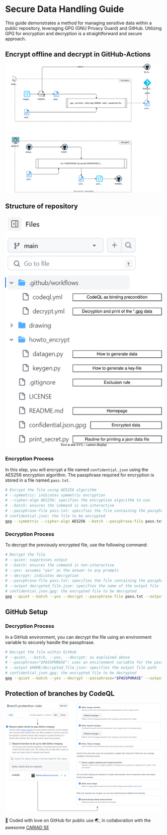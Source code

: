 # Secure Data Handling Guide

This guide demonstrates a method for managing sensitive data within a public repository, leveraging GPG (GNU Privacy Guard) and GitHub. Utilizing GPG for encryption and decryption is a straightforward and secure approach.

## Encrypt offline and decrypt in GitHub-Actions

![Alt text](drawing/gpg_workflow.svg)

## Structure of repository

![Alt text](drawing/project_structure.svg)

### Encryption Process

In this step, you will encrypt a file named `confidential.json` using the AES256 encryption algorithm. The passphrase required for encryption is stored in a file named `pass.txt`.

```bash
# Encrypt the file using AES256 algorithm
# --symmetric: indicates symmetric encryption
# --cipher-algo AES256: specifies the encryption algorithm to use
# --batch: ensures the command is non-interactive
# --passphrase-file pass.txt: specifies the file containing the passphrase
# confidential.json: the file to be encrypted
gpg --symmetric --cipher-algo AES256 --batch --passphrase-file pass.txt confidential.json
```

### Decryption Process

To decrypt the previously encrypted file, use the following command:

```bash
# Decrypt the file
# --quiet: suppresses output
# --batch: ensures the command is non-interactive
# --yes: assumes "yes" as the answer to any prompts
# --decrypt: indicates decryption
# --passphrase-file pass.txt: specifies the file containing the passphrase
# --output decrypted_file.json: specifies the name of the output file
# confidential.json.gpg: the encrypted file to be decrypted
gpg --quiet --batch --yes --decrypt --passphrase-file pass.txt --output decrypted_file.json confidential.json.gpg
```

## GitHub Setup

### Decryption Process

In a GitHub environment, you can decrypt the file using an environment variable to securely handle the passphrase.

```bash
# Decrypt the file within GitHub
# --quiet, --batch, --yes, --decrypt: as explained above
# --passphrase="$PASSPHRASE": uses an environment variable for the passphrase
# --output $HOME/decrypted_file.json: specifies the output file path
# confidential.json.gpg: the encrypted file to be decrypted
gpg --quiet --batch --yes --decrypt --passphrase="$PASSPHRASE" --output $HOME/decrypted_file.json confidential.json.gpg
```

## Protection of branches by CodeQL

![Alt text](drawing/branch_protection.svg)

🚀 Coded with love on GitHub for public use 🌏, in collaboration with the awesome [CARIAD SE](https://cariad.technology/)